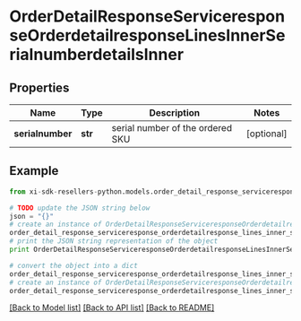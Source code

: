 # OrderDetailResponseServiceresponseOrderdetailresponseLinesInnerSerialnumberdetailsInner


## Properties

Name | Type | Description | Notes
------------ | ------------- | ------------- | -------------
**serialnumber** | **str** | serial number of the ordered SKU | [optional] 

## Example

```python
from xi-sdk-resellers-python.models.order_detail_response_serviceresponse_orderdetailresponse_lines_inner_serialnumberdetails_inner import OrderDetailResponseServiceresponseOrderdetailresponseLinesInnerSerialnumberdetailsInner

# TODO update the JSON string below
json = "{}"
# create an instance of OrderDetailResponseServiceresponseOrderdetailresponseLinesInnerSerialnumberdetailsInner from a JSON string
order_detail_response_serviceresponse_orderdetailresponse_lines_inner_serialnumberdetails_inner_instance = OrderDetailResponseServiceresponseOrderdetailresponseLinesInnerSerialnumberdetailsInner.from_json(json)
# print the JSON string representation of the object
print OrderDetailResponseServiceresponseOrderdetailresponseLinesInnerSerialnumberdetailsInner.to_json()

# convert the object into a dict
order_detail_response_serviceresponse_orderdetailresponse_lines_inner_serialnumberdetails_inner_dict = order_detail_response_serviceresponse_orderdetailresponse_lines_inner_serialnumberdetails_inner_instance.to_dict()
# create an instance of OrderDetailResponseServiceresponseOrderdetailresponseLinesInnerSerialnumberdetailsInner from a dict
order_detail_response_serviceresponse_orderdetailresponse_lines_inner_serialnumberdetails_inner_form_dict = order_detail_response_serviceresponse_orderdetailresponse_lines_inner_serialnumberdetails_inner.from_dict(order_detail_response_serviceresponse_orderdetailresponse_lines_inner_serialnumberdetails_inner_dict)
```
[[Back to Model list]](../README.md#documentation-for-models) [[Back to API list]](../README.md#documentation-for-api-endpoints) [[Back to README]](../README.md)


